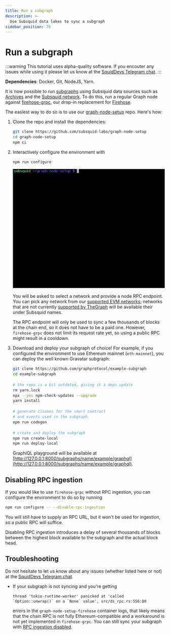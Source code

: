 ```yaml
---
title: Run a subgraph
description: >-
  Use Subsquid data lakes to sync a subgraph
sidebar_position: 70
---
```


# Run a subgraph

:::warning
This tutorial uses alpha-quality software. If you encouter any issues while using it please let us know at the [SquidDevs Telegram chat](https://t.me/HydraDevs).
:::

**Dependencies**: Docker, Git, NodeJS, Yarn.

It is now possible to run [subgraphs](https://thegraph.com/docs/en/glossary/) using Subsquid data sources such as [Archives](/arrowsquid-docs-v0/archives) and the [Subsquid network](/arrowsquid-docs-v0/subsquid-network). To do this, run a regular Graph node against [firehose-grpc](https://github.com/subsquid/firehose-grpc), our drop-in replacement for [Firehose](https://firehose.streamingfast.io).

The easiest way to do so is to use our [graph-node-setup](https://github.com/subsquid-labs/graph-node-setup) repo. Here's how:

1. Clone the repo and install the dependencies:
   ```bash
   git clone https://github.com/subsquid-labs/graph-node-setup
   cd graph-node-setup
   npm ci
   ```

2. Interactively configure the environment with
   ```bash
   npm run configure
   ```

   ![Configuring the environment](run-a-subgraph-configuration.gif)

   You will be asked to select a network and provide a node RPC endpoint. You can pick any network from our [supported EVM networks](/arrowsquid-docs-v0/evm-indexing/supported-networks); networks that are not currently [supported by TheGraph](https://thegraph.com/docs/en/developing/supported-networks/) will be available their under Subsquid names.

   The RPC endpoint will only be used to sync a few thousands of blocks at the chain end, so it does not have to be a paid one. However, `firehose-grpc` does not limit its request rate yet, so using a public RPC might result in a cooldown.

3. Download and deploy your subgraph of choice! For example, if you configured the environment to use Ethereum mainnet (`eth-mainnet`), you can deploy the well known Gravatar subgraph:
   ```bash
   git clone https://github.com/graphprotocol/example-subgraph
   cd example-subgraph

   # the repo is a bit outdated, giving it a deps update
   rm yarn.lock
   npx --yes npm-check-updates --upgrade
   yarn install

   # generate classes for the smart contract
   # and events used in the subgraph
   npm run codegen

   # create and deploy the subgraph
   npm run create-local
   npm run deploy-local
   ```
   GraphiQL playground will be available at [http://127.0.0.1:8000/subgraphs/name/example/graphql](http://127.0.0.1:8000/subgraphs/name/example/graphql).

## Disabling RPC ingestion

If you would like to use `firehose-grpc` without RPC ingestion, you can configure the environment to do so by running
```bash
npm run configure -- --disable-rpc-ingestion
```
You will still have to supply an RPC URL, but it won't be used for ingestion, so a public RPC will suffice.

Disabling RPC ingestion introduces a delay of several thousands of blocks between the highest block available to the subgraph and the actual block head.

## Troubleshooting

Do not hesitate to let us know about any issues (whether listed here or not) at the [SquidDevs Telegram chat](https://t.me/HydraDevs).

* If your subgraph is not syncing and you're getting
  ```
  thread 'tokio-runtime-worker' panicked at 'called `Option::unwrap()` on a `None` value', src/ds_rpc.rs:556:80
  ```
  errors in the `graph-node-setup-firehose` container logs, that likely means that the chain RPC is not fully Ethereum-compatible and a workaround is not yet implemented in `firehose-grpc`. You can still sync your subgraph with [RPC ingestion disabled](#disabling-rpc-ingestion).
